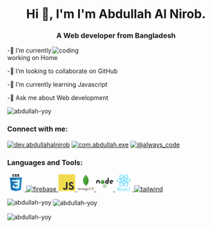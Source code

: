 <h1 align="center">Hi 👋, I'm I'm Abdullah Al Nirob.</h1>
<h3 align="center">A Web developer from Bangladesh</h3>
<img align="right" alt="coding" width="400px" src="https://raw.githubusercontent.com/TheDudeThatCode/TheDudeThatCode/master/Assets/Developer.gif">




-🔭 I’m currently working on Home

-👯 I’m looking to collaborate on GitHub

-🌱 I’m currently learning Javascript 

-💬 Ask me about Web development 

<p align="left"> <img src="https://komarev.com/ghpvc/?username=abdullah-yoy&label=Profile%20views&color=0e75b6&style=flat" alt="abdullah-yoy" /> </p>


<h3 align="left">Connect with me:</h3>
<p align="left">
<a href="https://fb.com/dev.abdullahalnirob" target="blank"><img align="center" src="https://raw.githubusercontent.com/rahuldkjain/github-profile-readme-generator/master/src/images/icons/Social/facebook.svg" alt="dev.abdullahalnirob" height="30" width="40" /></a>
<a href="https://instagram.com/dev.abdullahalnirob" target="blank"><img align="center" src="https://raw.githubusercontent.com/rahuldkjain/github-profile-readme-generator/master/src/images/icons/Social/instagram.svg" alt="com.abdullah.exe" height="30" width="40" /></a>
<a href="https://www.youtube.com/c/@always_code" target="blank"><img align="center" src="https://raw.githubusercontent.com/rahuldkjain/github-profile-readme-generator/master/src/images/icons/Social/youtube.svg" alt="@always_code" height="30" width="40" /></a>
</p>

<h3 align="left">Languages and Tools:</h3>
<p align="left"> <a href="https://www.w3schools.com/css/" target="_blank" rel="noreferrer"> <img src="https://raw.githubusercontent.com/devicons/devicon/master/icons/css3/css3-original-wordmark.svg" alt="css3" width="40" height="40"/> </a> <a href="https://firebase.google.com/" target="_blank" rel="noreferrer"> <img src="https://www.vectorlogo.zone/logos/firebase/firebase-icon.svg" alt="firebase" width="40" height="40"/> </a> <a href="https://developer.mozilla.org/en-US/docs/Web/JavaScript" target="_blank" rel="noreferrer"> <img src="https://raw.githubusercontent.com/devicons/devicon/master/icons/javascript/javascript-original.svg" alt="javascript" width="40" height="40"/> </a> <a href="https://www.mongodb.com/" target="_blank" rel="noreferrer"> <img src="https://raw.githubusercontent.com/devicons/devicon/master/icons/mongodb/mongodb-original-wordmark.svg" alt="mongodb" width="40" height="40"/> </a> <a href="https://nodejs.org" target="_blank" rel="noreferrer"> <img src="https://raw.githubusercontent.com/devicons/devicon/master/icons/nodejs/nodejs-original-wordmark.svg" alt="nodejs" width="40" height="40"/> </a> <a href="https://reactjs.org/" target="_blank" rel="noreferrer"> <img src="https://raw.githubusercontent.com/devicons/devicon/master/icons/react/react-original-wordmark.svg" alt="react" width="40" height="40"/> </a> <a href="https://tailwindcss.com/" target="_blank" rel="noreferrer"> <img src="https://www.vectorlogo.zone/logos/tailwindcss/tailwindcss-icon.svg" alt="tailwind" width="40" height="40"/> </a> </p>

<p><img align="left" src="https://github-readme-stats.vercel.app/api/top-langs?username=abdullah-yoy&show_icons=true&locale=en&layout=compact" alt="abdullah-yoy" /></p>

<p>&nbsp;<img align="center" src="https://github-readme-stats.vercel.app/api?username=abdullah-yoy&show_icons=true&locale=en" alt="abdullah-yoy" /></p>

<p><img align="center" src="https://github-readme-streak-stats.herokuapp.com/?user=abdullah-yoy&" alt="abdullah-yoy" /></p>
